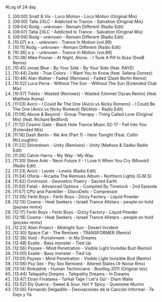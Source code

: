 #Log of 24 day

1. [00:00] Snatt & Vix - Loco Motion - Loco Motion (Original Mix)
1. [09:00] Talla 2XLC - Addicted to Trance - Salvation (Original Mix)
1. [09:04] Rodg - unknown - Remain Different (Radio Edit)
1. [09:07] Talla 2XLC - Addicted to Trance - Salvation (Original Mix)
1. [09:09] Rodg - unknown - Remain Different (Radio Edit)
1. [10:07] e.s. - unknown - Trance In Motion (vol.89)
1. [10:11] Rodg - unknown - Remain Different (Radio Edit)
1. [10:36] e.s. - unknown - Trance In Motion (vol.89)
1. [10:38] Mike Posner - At Night, Alone. - I Took A Pill In Ibiza (SeeB Remix)
1. [10:41] Jonas Blue - By Your Side - By Your Side (feat. RAYE)
1. [10:44] Zedd - True Colors - I Want You to Know (feat. Selena Gomez)
1. [10:48] Alan Walker - Faded (Remixes) - Faded (Dash Berlin Remix)
1. [10:52] Luca Perra - Without The Sun - Without The Sun (Extended Club Mix)
1. [10:57] Tiësto - Wasted (Remixes) - Wasted (Ummet Ozcan Remix) (feat. Matthew Koma)
1. [11:03] Avicii - I Could Be The One [Avicii vs Nicky Romero] - I Could Be The One [Avicii vs Nicky Romero] (Nicktim - Radio Edit)
1. [11:06] Above & Beyond - Group Therapy - Thing Called Love (Original Mix) (feat. Richard Bedford)
1. [11:12] Cosmic Gate - Black Hole Trance Music 02-17 - Fall Into You (Extended Mix)
1. [11:18] Dash Berlin - We Are (Part 1) - Here Tonight (Feat. Collin McLoughlin)
1. [11:22] Shinedown - Unity (Remixes) - Unity (Matisse & Sadko Radio Edit)
1. [11:26] Calvin Harris - My Way - My Way
1. [11:30] Steve Aoki - Neon Future II - I Love It When You Cry (Moxoki) (Radio Edit)
1. [11:33] Avicii - Levels - Levels (Radio Edit)
1. [11:34] Oforia - Arcadia The Remixes Album - Northern Lights (G.M.S)
1. [11:42] Ovnimoon - Geometric Poetry - Sacred Earth
1. [11:50] Fatali - Advanced Options - Compiled By Timelock - 2nd Episode
1. [11:57] CPU and Painkiller - DiscoDelic - Compressor
1. [12:05] Ferbi Boys - Ferbi Boys - Dizzy Factory - Liquid Powder
1. [12:13] Cosma - Heat Seekers - Israeli Trance Allstars - people on hold (psysex remix)
1. [12:17] Ferbi Boys - Ferbi Boys - Dizzy Factory - Liquid Powder
1. [12:18] Cosma - Heat Seekers - Israeli Trance Allstars - people on hold (psysex remix)
1. [12:23] Alien Project - Midnight Sun - Desert Incident
1. [12:30] Space Cat - The Remixes - TRANSFORMER (Remix)
1. [12:38] Void - Punishment - In My Dreams
1. [12:48] Exaile - Bass monster - Tied Up
1. [12:56] Psysex - Mind Penetration - Visible Light Invisible Bud (Remix)
1. [13:00] Exaile - Bass monster - Tied Up
1. [13:01] Psysex - Mind Penetration - Visible Light Invisible Bud (Remix)
1. [13:06] Psy Sex - Psy Sex Remixed - Altered States (X-Noise Rmx)
1. [13:14] Rinkadink - Human Technicians - Bootleg 2011 (Original mix)
1. [13:44] Telepathy Dreams - Telepathy Dreams - In Dreams
1. [13:47] Etran Finatawa - Tarkat Tajje / Let's Go! - Diam Walla
1. [13:52] Ely Guerra - Sweet & Sour, Hot Y Spicy - Quiereme Mucho
1. [13:56] Fernando Delgadillo - Desviaciones de la Canción Informal - Te Dejo y Ya
